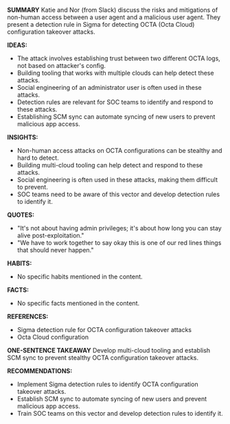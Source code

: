 **SUMMARY**
Katie and Nor (from Slack) discuss the risks and mitigations of non-human access between a user agent and a malicious user agent. They present a detection rule in Sigma for detecting OCTA (Octa Cloud) configuration takeover attacks.

**IDEAS:**
* The attack involves establishing trust between two different OCTA logs, not based on attacker's config.
* Building tooling that works with multiple clouds can help detect these attacks.
* Social engineering of an administrator user is often used in these attacks.
* Detection rules are relevant for SOC teams to identify and respond to these attacks.
* Establishing SCM sync can automate syncing of new users to prevent malicious app access.

**INSIGHTS:**
* Non-human access attacks on OCTA configurations can be stealthy and hard to detect.
* Building multi-cloud tooling can help detect and respond to these attacks.
* Social engineering is often used in these attacks, making them difficult to prevent.
* SOC teams need to be aware of this vector and develop detection rules to identify it.

**QUOTES:**
* "It's not about having admin privileges; it's about how long you can stay alive post-exploitation."
* "We have to work together to say okay this is one of our red lines things that should never happen."

**HABITS:**
* No specific habits mentioned in the content.

**FACTS:**
* No specific facts mentioned in the content.

**REFERENCES:**
* Sigma detection rule for OCTA configuration takeover attacks
* Octa Cloud configuration

**ONE-SENTENCE TAKEAWAY**
Develop multi-cloud tooling and establish SCM sync to prevent stealthy OCTA configuration takeover attacks.

**RECOMMENDATIONS:**
* Implement Sigma detection rules to identify OCTA configuration takeover attacks.
* Establish SCM sync to automate syncing of new users and prevent malicious app access.
* Train SOC teams on this vector and develop detection rules to identify it.

